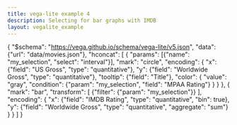 ```yaml
---
title: vega-lite example 4
description: Selecting for bar graphs with IMDB
layout: vegalite_example
---
```



{
  "$schema": "https://vega.github.io/schema/vega-lite/v5.json",
  "data": {"url": "data/movies.json"},
  "hconcat": [
    {
      "params": [{"name": "my_selection", "select": "interval"}],
      "mark": "circle",
      "encoding": {
        "x": {"field": "US Gross", "type": "quantitative"},
        "y": {"field": "Worldwide Gross", "type": "quantitative"},
        "tooltip": {"field": "Title"},
        "color": {
          "value": "gray",
          "condition": {"param": "my_selection", "field": "MPAA Rating"}
        }
      }
    },
    {
      "mark": "bar",
      "transform": [
        {"filter": {"param": "my_selection"}}
      ],
      "encoding": {
        "x": {"field": "IMDB Rating", "type": "quantitative", "bin": true},
        "y": {"field": "Worldwide Gross", "type": "quantitative", "aggregate": "sum"}
      }
    }
  ]
}
